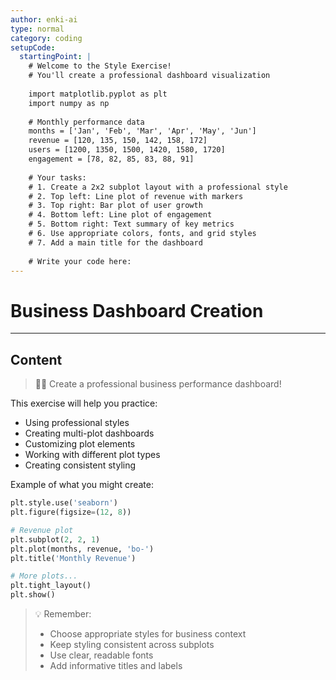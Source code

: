 ```yaml
---
author: enki-ai
type: normal
category: coding
setupCode:
  startingPoint: |
    # Welcome to the Style Exercise!
    # You'll create a professional dashboard visualization
    
    import matplotlib.pyplot as plt
    import numpy as np
    
    # Monthly performance data
    months = ['Jan', 'Feb', 'Mar', 'Apr', 'May', 'Jun']
    revenue = [120, 135, 150, 142, 158, 172]
    users = [1200, 1350, 1500, 1420, 1580, 1720]
    engagement = [78, 82, 85, 83, 88, 91]
    
    # Your tasks:
    # 1. Create a 2x2 subplot layout with a professional style
    # 2. Top left: Line plot of revenue with markers
    # 3. Top right: Bar plot of user growth
    # 4. Bottom left: Line plot of engagement
    # 5. Bottom right: Text summary of key metrics
    # 6. Use appropriate colors, fonts, and grid styles
    # 7. Add a main title for the dashboard
    
    # Write your code here:
---
```


# Business Dashboard Creation

---
## Content

> 👩‍💻 Create a professional business performance dashboard!

This exercise will help you practice:
- Using professional styles
- Creating multi-plot dashboards
- Customizing plot elements
- Working with different plot types
- Creating consistent styling

Example of what you might create:
```python
plt.style.use('seaborn')
plt.figure(figsize=(12, 8))

# Revenue plot
plt.subplot(2, 2, 1)
plt.plot(months, revenue, 'bo-')
plt.title('Monthly Revenue')

# More plots...
plt.tight_layout()
plt.show()
```

> 💡 Remember:
> - Choose appropriate styles for business context
> - Keep styling consistent across subplots
> - Use clear, readable fonts
> - Add informative titles and labels 
